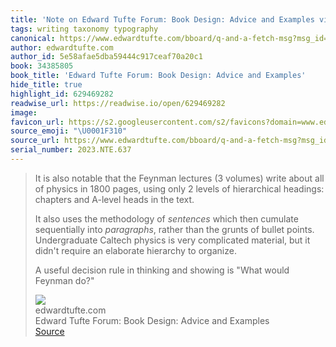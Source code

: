 ```yaml
---
title: 'Note on Edward Tufte Forum: Book Design: Advice and Examples via edwardtufte.com'
tags: writing taxonomy typography
canonical: https://www.edwardtufte.com/bboard/q-and-a-fetch-msg?msg_id=0000hB
author: edwardtufte.com
author_id: 5e58afae5dba59444c917ceaf70a20c1
book: 34385805
book_title: 'Edward Tufte Forum: Book Design: Advice and Examples'
hide_title: true
highlight_id: 629469282
readwise_url: https://readwise.io/open/629469282
image:
favicon_url: https://s2.googleusercontent.com/s2/favicons?domain=www.edwardtufte.com
source_emoji: "\U0001F310"
source_url: https://www.edwardtufte.com/bboard/q-and-a-fetch-msg?msg_id=0000hB#:~:text=It%20is%20also,would%20Feynman%20do%3F%22
serial_number: 2023.NTE.637
---
```

> It is also notable that the Feynman lectures (3 volumes) write about all of physics in 1800 pages, using only 2 levels of hierarchical headings: chapters and A-level heads in the text.
> 
> It also uses the methodology of *sentences* which then cumulate sequentially into *paragraphs*, rather than the grunts of bullet points. Undergraduate Caltech physics is very complicated material, but it didn't require an elaborate hierarchy to organize.
> 
> A useful decision rule in thinking and showing is "What would Feynman do?"
> <div class="quoteback-footer"><div class="quoteback-avatar"><img class="mini-favicon" src="https://s2.googleusercontent.com/s2/favicons?domain=www.edwardtufte.com"></div><div class="quoteback-metadata"><div class="metadata-inner"><span style="display:none">FROM:</span><div aria-label="edwardtufte.com" class="quoteback-author"> edwardtufte.com</div><div aria-label="Edward Tufte Forum: Book Design: Advice and Examples" class="quoteback-title"> Edward Tufte Forum: Book Design: Advice and Examples</div></div></div><div class="quoteback-backlink"><a target="_blank" aria-label="go to the full text of this quotation" rel="noopener" href="https://www.edwardtufte.com/bboard/q-and-a-fetch-msg?msg_id=0000hB#:~:text=It%20is%20also,would%20Feynman%20do%3F%22" class="quoteback-arrow"> Source</a></div></div>